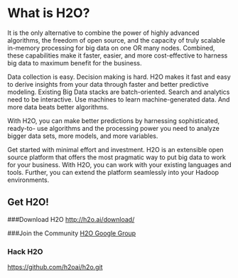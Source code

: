 # What is H2O?

It is the only alternative to combine the power of highly advanced algorithms, the freedom of open source, and the capacity of truly scalable in-memory processing for big data on one OR many nodes. Combined, these capabilities make it faster, easier, and more cost-effective to harness big data to maximum benefit for the business.

Data collection is easy. Decision making is hard. H2O makes it fast and easy to derive insights from your data through faster and better predictive modeling. Existing Big Data stacks are batch-oriented. Search and analytics need to be interactive. Use machines to learn machine-generated data. And more data beats better algorithms.

With H2O, you can make better predictions by harnessing sophisticated, ready-to- use algorithms and the processing power you need to analyze bigger data sets, more models, and more variables.

Get started with minimal effort and investment. H2O is an extensible open source platform that offers the most pragmatic way to put big data to work for your business. With H2O, you can work with your existing languages and tools. Further, you can extend the platform seamlessly into your Hadoop environments.

## Get H2O!
###Download H2O
http://h2o.ai/download/

###Join the Community
[H2O Google Group](mailto:h2ostream@googlegroups.com)
### Hack H2O
https://github.com/h2oai/h2o.git
